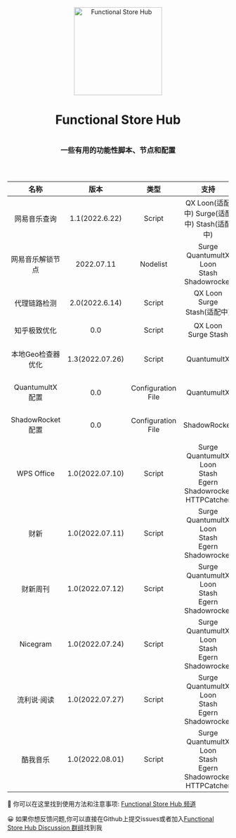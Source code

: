 <div align="center">
<a href="https://t.me/Functional_Store_Hub" target="_blank" ><img width="200" src="https://raw.githubusercontent.com/I-am-R-E/Functional-Store-Hub/Master/Files/Functional-Store-Hub.png" alt="Functional Store Hub"></a>
<h1 align="center">Functional Store Hub<h1>
<p align="center" color="#6a737d"><p>
<h3 align="center">一些有用的功能性脚本、节点和配置<h3>
<br>
</div>
<div align="center">

| 名称 | 版本 | 类型 | 支持 | 介绍 | 链接 |
| :----: | :----: | :----: | :----: | :----: | :----: |
| 网易音乐查询 | 1.1(2022.6.22) | Script | QX Loon(适配中) Surge(适配中) Stash(适配中) | 检测指定节点能否解锁网易云音乐灰色歌曲 | Come Soon |
| 网易音乐解锁节点 | 2022.07.11 | Nodelist | Surge<br>QuantumultX<br>Loon<br>Stash<br>Shadowrocket | 10条解锁网易云灰色和VIP音乐节点 | [Agent Node](https://github.com/I-am-R-E/Functional-Store-Hub/tree/Master/NeteaseMusic/AgentNode) |
| 代理链路检测 | 2.0(2022.6.14) | Script | QX Loon Surge Stash(适配中) | 检测指定节点的代理链路状况 | [Node Link Check](https://github.com/I-am-R-E/Functional-Store-Hub/tree/Master/NodeLinkCheck) |
| 知乎极致优化 | 0.0 | Script | QX Loon Surge Stash | 针对知乎6.0客户端的极致优化 | Come Soon |
| 本地Geo检查器优化 | 1.3(2022.07.26) | Script | QuantumultX | 内容优化且只显示有用信息的本地Geo检查器 | [Geo Location Checker](https://github.com/I-am-R-E/Functional-Store-Hub/tree/Master/GeoLocationChecker/QuantumultX) |
| QuantumultX配置 | 0.0 | Configuration File | QuantumultX | 最有逻辑的QuantumultX懒人配置文件 | Come Soon |
| ShadowRocket配置 | 0.0 | Configuration File | ShadowRocket | 最有逻辑的ShadowRocket懒人配置文件 | Come Soon |
| WPS Office | 1.0(2022.07.10) | Script | Surge<br>QuantumultX<br>Loon<br>Stash<br>Egern<br>Shadowrocket<br>HTTPCatcher | WPS Office<br>超级会员 | [WPS Office](https://github.com/I-am-R-E/Functional-Store-Hub/tree/Master/WPSOffice) |
| 财新<!--<del>财新</del><br>已失效--> | 1.0(2022.07.11) | Script | Surge<br>QuantumultX<br>Loon<br>Stash<br>Egern<br>Shadowrocket | 财新阅读<del>、音频</del> | [财新](https://github.com/I-am-R-E/Functional-Store-Hub/tree/Master/CaiXin) |
| 财新周刊 | 1.0(2022.07.12) | Script | Surge<br>QuantumultX<br>Loon<br>Stash<br>Egern<br>Shadowrocket | 财新周刊<br>会员 | [财新周刊](https://github.com/I-am-R-E/Functional-Store-Hub/tree/Master/CaiXinWeekly) |
| Nicegram | 1.0(2022.07.24) | Script | Surge<br>QuantumultX<br>Loon<br>Stash<br>Egern<br>Shadowrocket | Nicegram<br>Premium | [Nicegram](https://github.com/I-am-R-E/Functional-Store-Hub/tree/Master/Nicegram) |
| 流利说·阅读 | 1.0(2022.07.27) | Script | Surge<br>QuantumultX<br>Loon<br>Stash<br>Egern<br>Shadowrocket | 流利说·阅读<br>999days VIP | [流利说·阅读](https://github.com/I-am-R-E/Functional-Store-Hub/tree/Master/LiuLiShuoYueDu) |
| 酷我音乐 | 1.0(2022.08.01) | Script | Surge<br>QuantumultX<br>Loon<br>Stash<br>Egern<br>Shadowrocket<br>HTTPCatcher | 酷我音乐<br>高级会员 | [酷我音乐](https://github.com/I-am-R-E/Functional-Store-Hub/tree/Master/KuWoMusic) |
</div>
 
🎉 你可以在这里找到使用方法和注意事项: [Functional Store Hub 频道](https://t.me/Functional_Store_Hub)
 
😀 如果你想反馈问题,你可以直接在Github上提交issues或者加入[Functional Store Hub Discussion 群组](https://t.me/Functional_Store_Hub_Discussion)找到我
